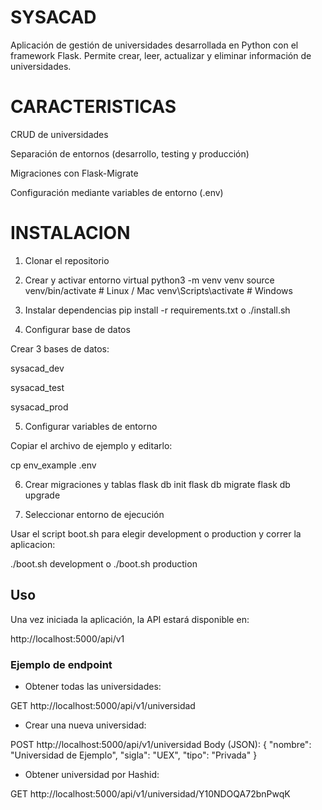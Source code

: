 # SYSACAD

Aplicación de gestión de universidades desarrollada en Python con el framework Flask.
Permite crear, leer, actualizar y eliminar información de universidades.

# CARACTERISTICAS

CRUD de universidades

Separación de entornos (desarrollo, testing y producción)

Migraciones con Flask-Migrate

Configuración mediante variables de entorno (.env)

# INSTALACION

1. Clonar el repositorio

2. Crear y activar entorno virtual
   python3 -m venv venv
   source venv/bin/activate # Linux / Mac
   venv\Scripts\activate # Windows

3. Instalar dependencias
   pip install -r requirements.txt o ./install.sh

4. Configurar base de datos

Crear 3 bases de datos:

sysacad_dev

sysacad_test

sysacad_prod

5. Configurar variables de entorno

Copiar el archivo de ejemplo y editarlo:

cp env_example .env

6. Crear migraciones y tablas
   flask db init
   flask db migrate
   flask db upgrade

7. Seleccionar entorno de ejecución

Usar el script boot.sh para elegir development o production y correr la aplicacion:

./boot.sh development o ./boot.sh production

## Uso

Una vez iniciada la aplicación, la API estará disponible en:

http://localhost:5000/api/v1

### Ejemplo de endpoint

- Obtener todas las universidades:

GET http://localhost:5000/api/v1/universidad

- Crear una nueva universidad:

POST http://localhost:5000/api/v1/universidad
Body (JSON):
{
"nombre": "Universidad de Ejemplo",
"sigla": "UEX",
"tipo": "Privada"
}

- Obtener universidad por Hashid:

GET http://localhost:5000/api/v1/universidad/Y10NDOQA72bnPwqK
